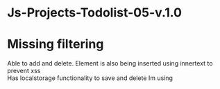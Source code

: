 # Js-Projects-Todolist-05-v.1.0
# Missing filtering
Able to add and delete. Element is also being inserted using innertext to prevent xss<br />
Has localstorage functionality to save and delete 
Im using

